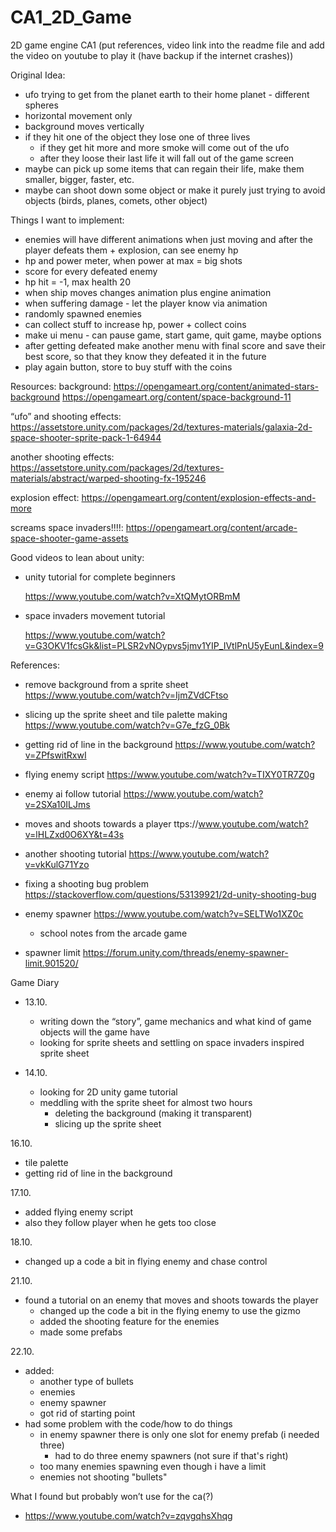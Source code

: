 # CA1_2D_Game
2D game engine CA1
(put references, video link into the readme file and add the video on youtube to play it (have backup if the internet crashes))

Original Idea:
- ufo trying to get from the planet earth to their home planet - different spheres
- horizontal movement only
- background moves vertically
- if they hit one of the object they lose one of three lives
    - if they get hit more and more smoke will come out of the ufo
    - after they loose their last life it will fall out of the game screen
- maybe can pick up some items that can regain their life, make them smaller, bigger, faster, etc.
- maybe can shoot down some object or make it purely just trying to avoid objects (birds, planes, comets, other object)


Things I want to implement:
- enemies will have different animations when just moving and after the player defeats them + explosion, can see enemy hp
- hp and power meter, when power at max = big shots
- score for every defeated enemy
- hp hit = -1, max health 20
- when ship moves changes animation plus engine animation
- when suffering damage - let the player know via animation
- randomly spawned enemies
- can collect stuff to increase hp, power + collect coins
- make ui menu - can pause game, start game, quit game, maybe options
- after getting defeated make another menu with final score and save their best score, so that they know they defeated it in the future
- play again button, store to buy stuff with the coins



Resources:
background:
  https://opengameart.org/content/animated-stars-background
  https://opengameart.org/content/space-background-11

“ufo” and shooting effects:
  https://assetstore.unity.com/packages/2d/textures-materials/galaxia-2d-space-shooter-sprite-pack-1-64944

another shooting effects:
  https://assetstore.unity.com/packages/2d/textures-materials/abstract/warped-shooting-fx-195246

explosion effect:
  https://opengameart.org/content/explosion-effects-and-more

screams space invaders!!!!:
  https://opengameart.org/content/arcade-space-shooter-game-assets



Good videos to lean about unity:

- unity tutorial for complete beginners
    
    https://www.youtube.com/watch?v=XtQMytORBmM
    
- space invaders movement tutorial
    
    https://www.youtube.com/watch?v=G3OKV1fcsGk&list=PLSR2vNOypvs5jmv1YIP_IVtlPnU5yEunL&index=9
    

References:

- remove background from a sprite sheet
    https://www.youtube.com/watch?v=IjmZVdCFtso
    
- slicing up the sprite sheet and tile palette making
    https://www.youtube.com/watch?v=G7e_fzG_0Bk
    
- getting rid of line in the background
    https://www.youtube.com/watch?v=ZPfswitRxwI
    

- flying enemy script
    https://www.youtube.com/watch?v=TIXY0TR7Z0g
    
- enemy ai follow tutorial
    https://www.youtube.com/watch?v=2SXa10ILJms
    
- moves and  shoots towards a player
    ttps://www.youtube.com/watch?v=lHLZxd0O6XY&t=43s
    
- another shooting tutorial
    https://www.youtube.com/watch?v=vkKulG71Yzo

- fixing a shooting bug problem
    https://stackoverflow.com/questions/53139921/2d-unity-shooting-bug
    
- enemy spawner
    https://www.youtube.com/watch?v=SELTWo1XZ0c
    - school notes from the arcade game

- spawner limit
    https://forum.unity.com/threads/enemy-spawner-limit.901520/
    

Game Diary

- 13.10.
    - writing down the “story”, game mechanics and what kind of game objects will the game have
    - looking for sprite sheets and settling on space invaders inspired sprite sheet

- 14.10.
    - looking for 2D unity game tutorial
    - meddling with the sprite sheet for almost two hours
        - deleting the background (making it transparent)
        - slicing up the sprite sheet

16.10.

- tile palette
- getting rid of line in the background

17.10.

- added flying enemy script
- also they follow player when he gets too close

18.10.

- changed up a code a bit in flying enemy and chase control

21.10.

- found a tutorial on an enemy that moves and shoots towards the player
    - changed up the code a bit in the flying enemy to use the gizmo
    - added the shooting feature for the enemies
    - made some prefabs

22.10.
- added:
  -  another type of bullets
  -  enemies
  -  enemy spawner
  -  got rid of starting point
- had some problem with the code/how to do things
  -   in enemy spawner there is only one slot for enemy prefab (i needed three)
      - had to do three enemy spawners (not sure if that's right)
  - too many enemies spawning even though i have a limit
  - enemies not shooting "bullets"



What I found but probably won’t use for the ca(?)

- https://www.youtube.com/watch?v=zqvgqhsXhqg
